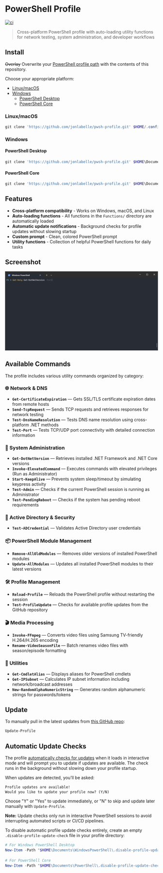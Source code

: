 # PowerShell Profile

[![ci](https://github.com/jonlabelle/pwsh-profile/actions/workflows/ci.yml/badge.svg)](https://github.com/jonlabelle/pwsh-profile/actions/workflows/ci.yml)

> Cross-platform PowerShell profile with auto-loading utility functions for network testing, system administration, and developer workflows

## Install

~~Overlay~~ Overwrite your [PowerShell profile path](https://gist.github.com/jonlabelle/f2a4fdd989dbfe59e444e0beaf07bcc9) with the contents of this repository.

Choose your appropriate platform:

- [Linux/macOS](#linuxmacos)
- [Windows](#windows)
  - [PowerShell Desktop](#powershell-desktop)
  - [PowerShell Core](#powershell-core)

### Linux/macOS

```powershell
git clone 'https://github.com/jonlabelle/pwsh-profile.git' $HOME/.config/powershell
```

### Windows

#### PowerShell Desktop

```powershell
git clone 'https://github.com/jonlabelle/pwsh-profile.git' $HOME\Documents\WindowsPowerShell
```

#### PowerShell Core

```powershell
git clone 'https://github.com/jonlabelle/pwsh-profile.git' $HOME\Documents\PowerShell
```

## Features

- **Cross-platform compatibility** - Works on Windows, macOS, and Linux
- **Auto-loading functions** - All functions in the `Functions/` directory are automatically loaded
- **Automatic update notifications** - Background checks for profile updates without slowing startup
- **Custom prompt** - Clean, colored PowerShell prompt
- **Utility functions** - Collection of helpful PowerShell functions for daily tasks

## Screenshot

![PowerShell Profile in Windows Terminal](term-screen-shot.png)

## Available Commands

The profile includes various utility commands organized by category:

### 🌐 Network & DNS

- **`Get-CertificateExpiration`** — Gets SSL/TLS certificate expiration dates from remote hosts
- **`Send-TcpRequest`** — Sends TCP requests and retrieves responses for network testing
- **`Test-DnsNameResolution`** — Tests DNS name resolution using cross-platform .NET methods
- **`Test-Port`** — Tests TCP/UDP port connectivity with detailed connection information

### 🔧 System Administration

- **`Get-DotNetVersion`** — Retrieves installed .NET Framework and .NET Core versions
- **`Invoke-ElevatedCommand`** — Executes commands with elevated privileges (Run as Administrator)
- **`Start-KeepAlive`** — Prevents system sleep/timeout by simulating keypress activity
- **`Test-Admin`** — Checks if the current PowerShell session is running as Administrator
- **`Test-PendingReboot`** — Checks if the system has pending reboot requirements

### 🔐 Active Directory & Security

- **`Test-ADCredential`** — Validates Active Directory user credentials

### 📦 PowerShell Module Management

- **`Remove-AllOldModules`** — Removes older versions of installed PowerShell modules
- **`Update-AllModules`** — Updates all installed PowerShell modules to their latest versions

### 🛠️ Profile Management

- **`Reload-Profile`** — Reloads the PowerShell profile without restarting the session
- **`Test-ProfileUpdate`** — Checks for available profile updates from the GitHub repository

### 🎬 Media Processing

- **`Invoke-FFmpeg`** — Converts video files using Samsung TV-friendly H.264/H.265 encoding
- **`Rename-VideoSeasonFile`** — Batch renames video files with season/episode formatting

### 🔧 Utilities

- **`Get-CmdletAlias`** — Displays aliases for PowerShell cmdlets
- **`Get-IPSubnet`** — Calculates IP subnet information including network/broadcast addresses
- **`New-RandomAlphaNumericString`** — Generates random alphanumeric strings for passwords/tokens

## Update

To manually pull in the latest updates from [this GitHub repo](https://github.com/jonlabelle/pwsh-profile):

```powershell
Update-Profile
```

## Automatic Update Checks

The profile [automatically checks for updates](./Functions/Test-ProfileUpdate.ps1) when it loads in interactive mode and will prompt you to update if updates are available. The check runs in the background without slowing down your profile startup.

When updates are detected, you'll be asked:

```text
Profile updates are available!
Would you like to update your profile now? (Y/N)
```

Choose "Y" or "Yes" to update immediately, or "N" to skip and update later manually with `Update-Profile`.

**Note:** Update checks only run in interactive PowerShell sessions to avoid interrupting automated scripts or CI/CD pipelines.

To disable automatic profile update checks entirely, create an empty `.disable-profile-update-check` file in your profile directory:

```powershell
# For Windows PowerShell Desktop
New-Item -Path "$HOME\Documents\WindowsPowerShell\.disable-profile-update-check" -ItemType File

# For PowerShell Core
New-Item -Path "$HOME\Documents\PowerShell\.disable-profile-update-check" -ItemType File
```
